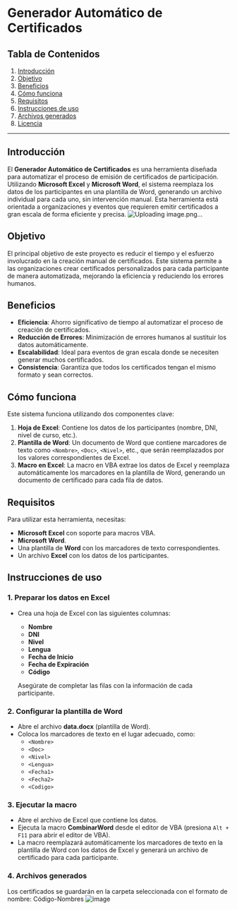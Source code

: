 
# Generador Automático de Certificados

## Tabla de Contenidos

1. [Introducción](#introducción)
2. [Objetivo](#objetivo)
3. [Beneficios](#beneficios)
4. [Cómo funciona](#cómo-funciona)
5. [Requisitos](#requisitos)
6. [Instrucciones de uso](#instrucciones-de-uso)
7. [Archivos generados](#archivos-generados)
8. [Licencia](#licencia)

---

## Introducción

El **Generador Automático de Certificados** es una herramienta diseñada para automatizar el proceso de emisión de certificados de participación. Utilizando **Microsoft Excel** y **Microsoft Word**, el sistema reemplaza los datos de los participantes en una plantilla de Word, generando un archivo individual para cada uno, sin intervención manual. Esta herramienta está orientada a organizaciones y eventos que requieren emitir certificados a gran escala de forma eficiente y precisa.
![Uploading image.png…]()

## Objetivo

El principal objetivo de este proyecto es reducir el tiempo y el esfuerzo involucrado en la creación manual de certificados. Este sistema permite a las organizaciones crear certificados personalizados para cada participante de manera automatizada, mejorando la eficiencia y reduciendo los errores humanos.

## Beneficios

- **Eficiencia**: Ahorro significativo de tiempo al automatizar el proceso de creación de certificados.
- **Reducción de Errores**: Minimización de errores humanos al sustituir los datos automáticamente.
- **Escalabilidad**: Ideal para eventos de gran escala donde se necesiten generar muchos certificados.
- **Consistencia**: Garantiza que todos los certificados tengan el mismo formato y sean correctos.
  
## Cómo funciona

Este sistema funciona utilizando dos componentes clave:

1. **Hoja de Excel**: Contiene los datos de los participantes (nombre, DNI, nivel de curso, etc.).
2. **Plantilla de Word**: Un documento de Word que contiene marcadores de texto como `<Nombre>`, `<Doc>`, `<Nivel>`, etc., que serán reemplazados por los valores correspondientes de Excel.
3. **Macro en Excel**: La macro en VBA extrae los datos de Excel y reemplaza automáticamente los marcadores en la plantilla de Word, generando un documento de certificado para cada fila de datos.

## Requisitos

Para utilizar esta herramienta, necesitas:

- **Microsoft Excel** con soporte para macros VBA.
- **Microsoft Word**.
- Una plantilla de **Word** con los marcadores de texto correspondientes.
- Un archivo **Excel** con los datos de los participantes.

## Instrucciones de uso

### 1. Preparar los datos en Excel

- Crea una hoja de Excel con las siguientes columnas:
    - **Nombre**
    - **DNI**
    - **Nivel**
    - **Lengua**
    - **Fecha de Inicio**
    - **Fecha de Expiración**
    - **Código**
  
  Asegúrate de completar las filas con la información de cada participante.

### 2. Configurar la plantilla de Word

- Abre el archivo **data.docx** (plantilla de Word).
- Coloca los marcadores de texto en el lugar adecuado, como:
    - `<Nombre>`
    - `<Doc>`
    - `<Nivel>`
    - `<Lengua>`
    - `<Fecha1>`
    - `<Fecha2>`
    - `<Codigo>`
  
### 3. Ejecutar la macro

- Abre el archivo de Excel que contiene los datos.
- Ejecuta la macro **CombinarWord** desde el editor de VBA (presiona `Alt + F11` para abrir el editor de VBA).
- La macro reemplazará automáticamente los marcadores de texto en la plantilla de Word con los datos de Excel y generará un archivo de certificado para cada participante.

### 4. Archivos generados

Los certificados se guardarán en la carpeta seleccionada con el formato de nombre: Código-Nombres
  ![image](https://github.com/user-attachments/assets/eef55206-c441-4c47-8b2f-46f7ebc0c05e)

